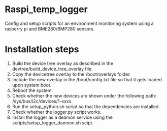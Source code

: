 # Raspi_temp_logger
Config and setup scripts for an environment monitoring system using a rasberry pi and BME280/BMP280 sensors.

# Installation steps
1. Build the device tree overlay as described in  the devtree/build_device_tree_overlay file.
2. Copy the devicetree overlay to the /boot/overlays folder.
3. Include the new overlay in the /boot/config.txt file so that it gets loaded upon system boot.
4. Reboot the system.
5. Check whether the new devices are shown under the following path: /sys/bus/i2c/devices/1-xxxx
6. Run the setup_python.sh script so that the dependencies are installed.
7. Check whether the logger.py script works.
8. Install the logger as a deamon service using the scripts/setup_logger_daemon.sh scipt.